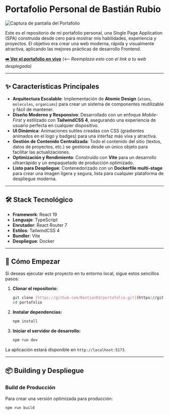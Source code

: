 # Portafolio Personal de Bastián Rubio

![Captura de pantalla del Portafolio](https://i.ibb.co/6c8BkJFn/Screenshot-1.png)

Este es el repositorio de mi portafolio personal, una Single Page Application (SPA) construida desde cero para mostrar mis habilidades, experiencia y proyectos. El objetivo era crear una web moderna, rápida y visualmente atractiva, aplicando las mejores prácticas de desarrollo Frontend.

**[➡️ Ver el portafolio en vivo]()** *(<-- Reemplaza esto con el link a tu web desplegada)*

---

## ✨ Características Principales

* **Arquitectura Escalable**: Implementación de **Atomic Design** (`atoms`, `molecules`, `organisms`) para crear un sistema de componentes reutilizable y fácil de mantener.
* **Diseño Moderno y Responsivo**: Desarrollado con un enfoque *Mobile-First* y estilizado con **TailwindCSS 4**, asegurando una experiencia de usuario perfecta en cualquier dispositivo.
* **UI Dinámica**: Animaciones sutiles creadas con CSS (gradientes animados en el logo y badges) para una interfaz más viva y atractiva.
* **Gestión de Contenido Centralizada**: Todo el contenido del sitio (textos, datos de proyectos, etc.) se gestiona desde un único objeto para facilitar las actualizaciones.
* **Optimización y Rendimiento**: Construido con **Vite** para un desarrollo ultrarrápido y un empaquetado de producción optimizado.
* **Listo para Despliegue**: Contenedorizado con un **Dockerfile multi-stage** para crear una imagen ligera y segura, lista para cualquier plataforma de despliegue moderna.

---

## 🛠️ Stack Tecnológico

* **Framework**: React 19
* **Lenguaje**: TypeScript
* **Enrutador**: React Router 7
* **Estilos**: TailwindCSS 4
* **Bundler**: Vite
* **Despliegue**: Docker

---

## 🚀 Cómo Empezar

Si deseas ejecutar este proyecto en tu entorno local, sigue estos sencillos pasos:

1.  **Clonar el repositorio:**
    ```bash
    git clone [https://github.com/BastianEd/portafolio.git](https://github.com/BastianEd/portafolio.git)
    cd portafolio
    ```

2.  **Instalar dependencias:**
    ```bash
    npm install
    ```

3.  **Iniciar el servidor de desarrollo:**
    ```bash
    npm run dev
    ```

La aplicación estará disponible en `http://localhost:5173`.

---

## 📦 Building y Despliegue

### Build de Producción

Para crear una versión optimizada para producción:

```bash
npm run build